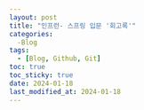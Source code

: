 ```yaml
---
layout: post
title: "인프런- 스프링 입문 '회고록'"
categories:
  -Blog
tags:
  - [Blog, Github, Git] 
toc: true
toc_sticky: true
date: 2024-01-18
last_modified_at: 2024-01-18
---
```


